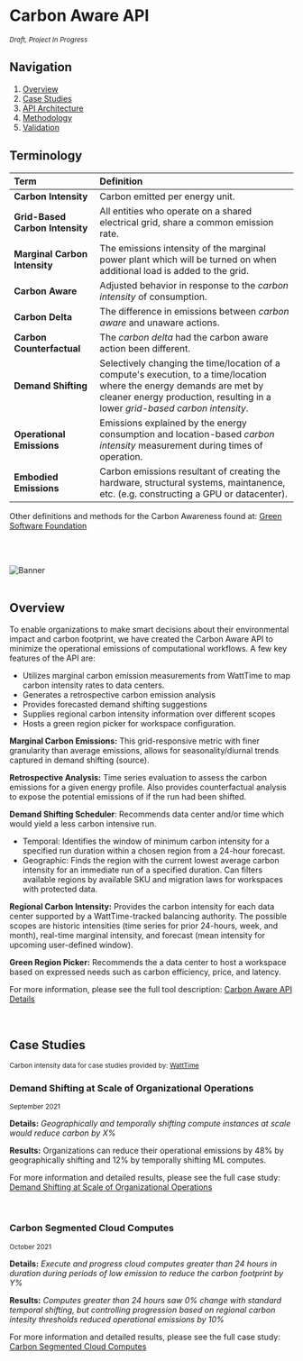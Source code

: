 
# Carbon Aware API
<sup>*Draft, Project In Progress*</sup>

## Navigation
<ol>
  <li><a href="#Carbon Aware API">Overview</a></li>
  <li><a href="#Case Studies">Case Studies</a></li>
  <li><a href="https://github.com/TaylorPrewitt/carbon-awareAPI/tree/main/Carbon_Aware_API#api-architecture">API Architecture</a></li>
  <li><a href="https://github.com/TaylorPrewitt/carbon-awareAPI/blob/main/Documentation/Methods.md">Methodology</a></li>
  <li><a href="#Tool Validation">Validation</a></li>
</ol>


## Terminology 
| Term | Definition   |
| :------------- | :---------- | 
| **Carbon Intensity** | Carbon emitted per energy unit. |
| **Grid-Based Carbon Intensity**   | All entities who operate on a shared electrical grid, share a common emission rate. | 
| **Marginal Carbon Intensity**   | The emissions intensity of the marginal power plant which will be turned on when additional load is added to the grid.|
| **Carbon Aware** | 	Adjusted behavior in response to the *carbon intensity* of consumption.|
| **Carbon Delta**   | The difference in emissions between *carbon aware* and unaware actions. | 
| **Carbon Counterfactual**   | The *carbon delta* had the carbon aware action been different.| 
| **Demand Shifting**   | Selectively changing the time/location of a compute's execution, to a time/location where the energy demands are met by cleaner energy production, resulting in a lower *grid-based carbon intensity*.|
| **Operational Emissions**   | Emissions explained by the energy consumption and location-based *carbon intensity* measurement during times of operation.| 
| **Embodied Emissions**   | Carbon emissions resultant of creating the hardware, structural systems, maintanence, etc. (e.g. constructing a GPU or datacenter).| 


Other definitions and methods for the Carbon Awareness found at: [Green Software Foundation](https://github.com/Green-Software-Foundation)

<br><br>


![Banner](https://user-images.githubusercontent.com/80305894/132620015-b0a5007a-d605-43ca-a260-8b3bc5206b32.png)
<br><br>
<a name="Carbon Aware API"></a>

## Overview

To enable organizations to make smart decisions about their environmental impact and carbon footprint, we have created the Carbon Aware API to minimize the operational emissions of computational workflows. A few key features of the API are: 

* Utilizes marginal carbon emission measurements from WattTime to map carbon intensity rates to data centers. 
* Generates a retrospective carbon emission analysis 
* Provides forecasted demand shifting suggestions 
* Supplies regional carbon intensity information over different scopes  
* Hosts a green region picker for workspace configuration.

**Marginal Carbon Emissions:** This grid-responsive metric with finer granularity than average emissions, allows for seasonality/diurnal trends captured in demand shifting (source). 

**Retrospective Analysis:** Time series evaluation to assess the carbon emissions for a given energy profile. Also provides counterfactual analysis to expose the potential emissions of if the run had been shifted. 

**Demand Shifting Scheduler**: Recommends data center and/or time which would yield a less carbon intensive run.  

* Temporal: Identifies the window of minimum carbon intensity for a specified run duration within a chosen region from a 24-hour forecast.  
* Geographic: Finds the region with the current lowest average carbon intensity for an immediate run of a specified duration. Can filters available regions by available SKU and migration laws for workspaces with protected data.  

**Regional Carbon Intensity:** Provides the carbon intensity for each data center supported by a WattTime-tracked balancing authority.  The possible scopes are historic intensities (time series for prior 24-hours, week, and month), real-time marginal intensity, and forecast (mean intensity for upcoming user-defined window). 

**Green Region Picker:** Recommends the a data center to host a workspace based on expressed needs such as carbon efficiency, price, and latency.
<br>

For more information, please see the full tool description: [Carbon Aware API Details](https://github.com/TaylorPrewitt/carbon-awareAPI/tree/main/Documentation/Overview)




<br>

<a name="Case Studies"></a>

## Case Studies

<sup>Carbon intensity data for case studies provided by: [WattTime](https://www.watttime.org/) </sup>



### Demand Shifting at Scale of Organizational Operations
<sup>September 2021</sup>

**Details:** *Geographically and temporally shifting compute instances at scale would reduce carbon by X%*

**Results:** Organizations can reduce their operational emissions by 48% by geographically shifting and 12% by temporally shifting ML computes. 

For more information and detailed results, please see the full case study: [Demand Shifting at Scale of Organizational Operations](https://github.com/TaylorPrewitt/carbon-awareAPI/tree/main/Documentation/Case%20Studies/Organizational_Shifting)

<br>

### Carbon Segmented Cloud Computes
<sup>October 2021</sup>

**Details:** *Execute and progress cloud computes greater than 24 hours in duration during periods of low emission to reduce the carbon footprint by Y%*

**Results:** *Computes greater than 24 hours saw 0% change with standard temporal shifting, but controlling progression based on regional carbon intesity thresholds reduced operational emissions by 10%*

For more information and detailed results, please see the full case study: [Carbon Segmented Cloud Computes](https://github.com/TaylorPrewitt/carbon-awareAPI/tree/main/Documentation/Case%20Studies/Carbon_Throttle)






